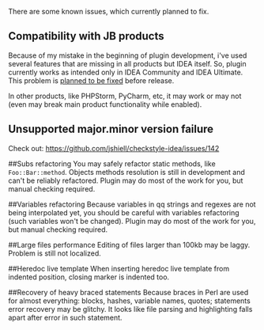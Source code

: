 There are some known issues, which currently planned to fix.

## Compatibility with JB products
Because of my mistake in the beginning of plugin development, i've used several features that are missing in all products but IDEA itself. So, plugin currently works as intended only in IDEA Community and IDEA Ultimate. This problem is [planned to be fixed](https://github.com/hurricup/Perl5-IDEA/issues/265) before release. 

In other products, like PHPStorm, PyCharm, etc, it may work or may not (even may break main product functionality while enabled).

## Unsupported major.minor version failure
Check out: https://github.com/jshiell/checkstyle-idea/issues/142

##Subs refactoring
You may safely refactor static methods, like `Foo::Bar::method`. Objects methods resolution is still in development and can't be reliably refactored. Plugin may do most of the work for you, but manual checking required.

##Variables refactoring
Because variables in qq strings and regexes are not being interpolated yet, you should be careful with variables refactoring (such variables won't be changed). Plugin may do most of the work for you, but manual checking required.

##Large files performance
Editing of files larger than 100kb may be laggy. Problem is still not localized.

##Heredoc live template
When inserting heredoc live template from indented position, closing marker is indented too. 

##Recovery of heavy braced statements
Because braces in Perl are used for almost everything: blocks, hashes, variable names, quotes; statements error recovery may be glitchy. It looks like file parsing and highlighting falls apart after error in such statement. 
